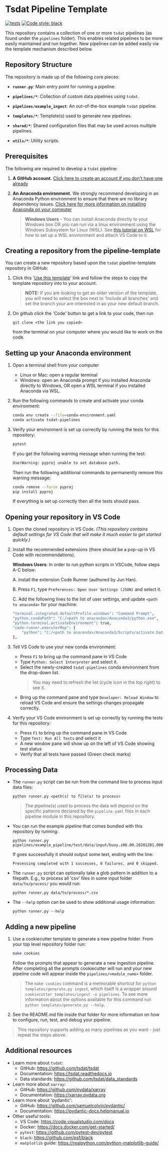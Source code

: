 # Tsdat Pipeline Template

[![tests](https://github.com/tsdat/pipeline-template/actions/workflows/tests.yml/badge.svg)](https://github.com/tsdat/pipeline-template/actions/workflows/tests.yml)
[![Code style: black](https://img.shields.io/badge/code%20style-black-000000.svg)](https://github.com/psf/black)

This repository contains a collection of one or more `tsdat` pipelines (as found under the ``pipelines`` folder).  This
enables related pipelines to be more easily maintained and run together.  New pipelines can be added easily via 
the template mechanism described below.

## Repository Structure

The repository is made up of the following core pieces:

- **`runner.py`**: Main entry point for running a pipeline.

- **`pipelines/*`**: Collection of custom data pipelines using `tsdat`.

- **`pipelines/example_ingest`**: An out-of-the-box example `tsdat` pipeline.

- **`templates/*`**: Template(s) used to generate new pipelines.

- **`shared/*`**: Shared configuration files that may be used across multiple pipelines.

- **`utils/*`**: Utility scripts.

## Prerequisites

The following are required to develop a `tsdat` pipeline:
1. **A GitHub account.** [Click here to create an account if you don't have one already](https://github.com/)


2. **An Anaconda environment.**  We strongly recommend developing in an Anaconda Python environment to ensure
that there are no library dependency issues.  [Click here for more information on installing Anaconda on your computer](https://docs.anaconda.com/anaconda/install/index.html)

    > **Windows Users** - You can install Anaconda directly to your Windows box OR you can run via a linux
    environment using the Windows Subsystem for Linux (WSL).  See
    [this tutorial on WSL](https://tsdat.readthedocs.io/en/latest/tutorials/setup_wsl.html) for
    how to set up a WSL environment and attach VS Code to it.


## Creating a repository from the pipeline-template
You can create a new repository based upon the `tsdat` pipeline-template repository in GitHub:

1. Click this '[Use this template](https://github.com/tsdat/pipeline-template/generate)' link and
follow the steps to copy the template repository into to your account.
    > **NOTE:** If you are looking to get an older version of the template, you will need to
    select the box next to 'Include all branches' and set the branch your are interested
    in as your new default branch.

2. On github click the 'Code' button to get a link to your code, then run 
    ```
    git clone <the link you copied>
    ```
    from the terminal on your computer where you would like to work on the code.

## Setting up your Anaconda environment
1. Open a terminal shell from your computer
   - Linux or Mac: open a regular terminal
   - Windows: open an Anaconda prompt if you installed Anaconda directly
   to Windows, OR open a WSL terminal if you installed Anaconda via WSL.

2. Run the following commands to create and activate your conda environment:

    ```bash
    conda env create --file=conda-environment.yaml
    conda activate tsdat-pipelines
    ```

3. Verify your environment is set up correctly by running the tests for this repository:
    ```bash
    pytest
    ```

    If you get the following warning message when running the test:
    ```bash
    UserWarning: pyproj unable to set database path.
    ```

    Then run the following additional commands to permanently remove this warning message:
    ```bash
    conda remove --force pyproj
    pip install pyproj
    ```

    If everything is set up correctly then all the tests should pass.

## Opening your repository in VS Code

1. Open the cloned repository in VS Code. *(This repository contains default settings for
VS Code that will make it much easier to get started quickly.)*

2. Install the recommended extensions (there should be a pop-up in VS Code with recommendations).

    **Windows Users**:
    In order to run python scripts in VSCode, follow steps A-C below:

    A. Install the extension Code Runner (authored by Jun Han).

    B. Press `F1`, type `Preferences: Open User Settings (JSON)` and select it.

    C. Add the following lines to the list of user settings, and update `<path to anaconda>` for
    your machine:
    ```bash
    "terminal.integrated.defaultProfile.windows": "Command Prompt",
    "python.condaPath": "C:/<path to anaconda>/Anaconda3/python.exe",
    "python.terminal.activateEnvironment": true,
    "code-runner.executorMap": {
        "python": "C:/<path to anaconda>/Anaconda3/Scripts/activate.bat && $pythonPath $fullFileName"
    },
    ```

3. Tell VS Code to use your new conda environment:
    - Press `F1` to bring up the command pane in VS Code
    - Type `Python: Select Interpreter` and select it.
    - Select the newly-created `tsdat-pipelines` conda environment from the drop-down list.
        > You may need to refresh the list (cycle icon in the top right) to see it.
    - Bring up the command pane and type `Developer: Reload Window` to reload VS Code
    and ensure the settings changes propagate correctly.

4. Verify your VS Code environment is set up correctly by running the tests for this repository:
    - Press `F1` to bring up the command pane in VS Code
    - Type `Test: Run All Tests` and select it
    - A new window pane will show up on the left of VS Code showing test status
    - Verify that all tests have passed (Green check marks)


## Processing Data

- The `runner.py` script can be run from the command line to process input data files:
    ```
    python runner.py <path(s) to file(s) to process>
    ```
    > The pipeline(s) used to process the data will depend on the specific patterns declared
    by the `pipeline.yaml` files in each pipeline module in this repository.

- You can run the example pipeline that comes bundled with this repository by running:
    ```
    python runner.py pipelines/example_pipeline/test/data/input/buoy.z06.00.20201201.000000.waves.csv
    ```

    If goes successfully it should output some text, ending with the line:
    ```
    Processing completed with 1 successes, 0 failures, and 0 skipped.
    ```


- The `runner.py` script can optionally take a glob pattern in addition to a filepath. E.g.,
to process all 'csv' files in some input folder `data/to/process/` you would run:
    ```
    python runner.py data/to/process/*.csv
    ```

- The `--help` option can be used to show additional usage information:
    ```
    python runner.py --help
    ```

## Adding a new pipeline

1. Use a cookiecutter template to generate a new pipeline folder. From your top level
repository folder run:

    ```bash
    make cookies
    ```

    Follow the prompts that appear to generate a new ingestion pipeline. After completing all the
    prompts cookiecutter will run and your new pipeline code will appear inside the
    `pipelines/<module_name>` folder.

    > The `make cookies` command is a memorable shortcut for `python templates/generate.py ingest`,
    which itself is a wrapper around `cookiecutter templates/ingest -o pipelines`. To see more
    information about the options available for this command run `python templates/generate.py --help`.    

2.  See the README.md file inside that folder for more information on how to configure, run,
test, and debug your pipeline.

> This repository supports adding as many pipelines as you want - just repeat the steps above.


## Additional resources

- Learn more about `tsdat`:
    - GitHub: https://github.com/tsdat/tsdat
    - Documentation: https://tsdat.readthedocs.io
    - Data standards: https://github.com/tsdat/data_standards
- Learn more about `xarray`: 
    - GitHub: https://github.com/pydata/xarray
    - Documentation: https://xarray.pydata.org
- Learn more about 'pydantic':
    - GitHub: https://github.com/samuelcolvin/pydantic/
    - Documentation: https://pydantic-docs.helpmanual.io
- Other useful tools:
    - VS Code: https://code.visualstudio.com/docs
    - Docker: https://docs.docker.com/get-started/
    - `pytest`: https://github.com/pytest-dev/pytest
    - `black`: https://github.com/psf/black
    - `matplotlib` guide: https://realpython.com/python-matplotlib-guide/
